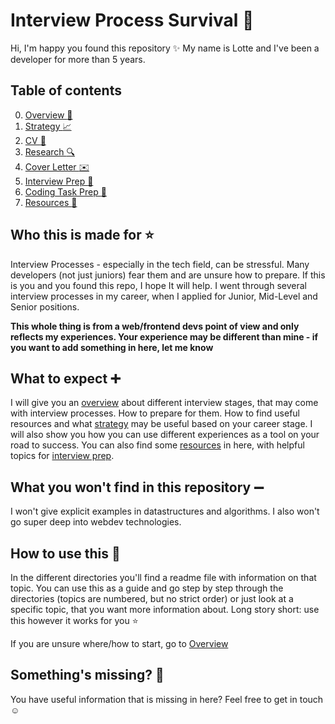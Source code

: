 # Interview Process Survival :rocket:

Hi, I'm happy you found this repository :sparkles: 
My name is Lotte and I've been a developer for more than 5 years.

## Table of contents

0. [Overview :page_facing_up:](0_OVERVIEW)
1. [Strategy :chart_with_upwards_trend:](1_STRATEGY)
2. [CV :pencil:](2_CV)
3. [Research :mag:](3_RESEARCH)
4. [Cover Letter :envelope:](4_COVER_LETTER)
5. [Interview Prep :microphone:](5_INTERVIEW_PREP)
6. [Coding Task Prep :dart:](6_CODING_TASK_PREP)
7. [Resources :hammer:](7_RESOURCES)

## Who this is made for :star:

Interview Processes - especially in the tech field, can be stressful. Many developers (not just juniors) fear them and are unsure how to prepare.
If this is you and you found this repo, I hope It will help. I went through several interview processes in my career, when I applied for
Junior, Mid-Level and Senior positions.

**This whole thing is from a web/frontend devs point of view and only reflects my experiences. Your experience may be different
than mine - if you want to add something in here, let me know**


## What to expect :heavy_plus_sign:

I will give you an [overview](0_OVERVIEW) about different interview stages, that may come with interview processes. How to prepare for them.
How to find useful resources and what [strategy](1_STRATEGY) may be useful based on your career stage.
I will also show you how you can use different experiences as a tool on your road to success.
You can also find some [resources](7_RESOURCES) in here, with helpful topics for [interview prep](5_INTERVIEW_PREP). 


## What you won't find in this repository :heavy_minus_sign:

I won't give explicit examples in datastructures and algorithms. 
I also won't go super deep into webdev technologies. 


## How to use this :raised_hands:

In the different directories you'll find a readme file with information on that topic.
You can use this as a guide and go step by step through the directories (topics are numbered, but no strict order)
or just look at a specific topic, that you want more information about.
Long story short: use this however it works for you :star:

If you are unsure where/how to start, go to [Overview](0_OVERVIEW)


## Something's missing? :ghost:

You have useful information that is missing in here? Feel free to get in touch :relaxed: